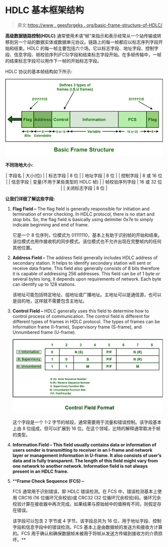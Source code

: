# HDLC 基本框架结构

> 原文:[https://www . geesforgeks . org/basic-frame-structure-of-HDLC/](https://www.geeksforgeeks.org/basic-frame-structure-of-hdlc/)

**高级数据链路控制(HDLC)** 通常使用术语“帧”来指示和表示经常从一个站传输或转移到另一个站的数据实体或数据单元协议。链路上的每一帧都应以标志序列字段开始和结束。HDLC 的每一帧主要包括六个场。它以标志字段、地址字段、控制字段、信息字段、帧校验序列(FCS)字段和结束标志字段开始。在多帧传输中，一帧的结束标志字段可以用作下一帧的开始标志字段。

HDLC 协议的基本帧结构如下所示:

![](img/bd6e668d358b9d06544dc41c6811a9b4.png)

**不同场地大小:**

<center>

| 字段名 | 大小(位) |
| 标志字段 | 8 位 |
| 地址字段 | 8 位 |
| 控制字段 | 8 或 16 位 |
| 信息字段 | 变量(不用于某些类型的 HDLC 帧) |
| 帧校验序列字段 | 16 或 32 位 |
| 关闭标志字段 | 8 位 |

</center>

**让我们详细了解这些字段:**

1.  **Flag Field –**
    The flag field is generally responsible for initiation and termination of error checking. In HDLC protocol, there is no start and stop bits. So, the flag field is basically using delimiter 0x7e to simply indicate beginning and end of frame.

    它是一个 8 位序列，位模式为 01111110，基本上有助于识别帧的开始和结束。该位模式也用作接收机的同步模式。该位模式也不允许出现在完整帧内的任何其他位置。

2.  **Address Field –**
    The address field generally includes HDLC address of secondary station. It helps to identify secondary station will sent or receive data frame. This field also generally consists of 8 bits therefore it is capable of addressing 256 addresses. This field can be of 1 byte or several bytes long, it depends upon requirements of network. Each byte can identify up to 128 stations.

    该地址可能包括特定地址、组地址或广播地址。主地址可以是通信源，也可以是目的地，这样就不需要包含主地址。

3.  **Control Field –**
    HDLC generally uses this field to determine how to control process of communication. The control field is different for different types of frames in HDLC protocol. The types of frames can be Information frame (I-frame), Supervisory frame (S-frame), and Unnumbered frame (U-frame).

    ![](img/f413b82d933096b503ef825419f436e7.png)

    这个字段是一个 1-2 字节的帧段，通常需要用于流量和错误控制。该字段基本上由 8 位组成，但可以扩展到 16 位。在这个领域，比特的解释通常取决于帧的类型。

4.  **Information Field –
    This field usually contains data or information of users sender is transmitting to receiver in an I-frame and network layer or management information in U-frame. It also consists of user’s data and is fully transparent. The length of this field might vary from one network to another network.
    Information field is not always present in an HDLC frame.**
5.  ****Frame Check Sequence (FCS) –**

    FCS 通常用于识别错误，即 HDLC 错误检测。在 FCS 中，错误检测基本上使用 CRC16 (16 位循环冗余校验)或 CRC32 (32 位循环冗余校验)码。循环冗余校验计算在接收器中再次完成。如果结果与原始帧中的值稍有不同，则假定存在错误。

    该字段可以包含 2 字节或 4 字节。该字段总共为 16 位，用于地址字段、控制字段和信息字段中的错误检测。FCS 基本上是由数据帧的发送方和接收方计算的。FCS 用于确认和确保数据帧未被用于将帧从发送方传输到接收方的介质损坏。**